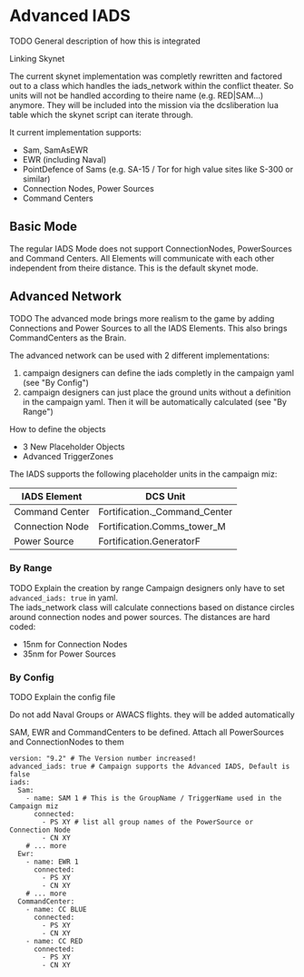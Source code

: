 # Advanced IADS

TODO General description of how this is integrated

Linking Skynet

The current skynet implementation was completly rewritten and factored out to a class which handles the iads_network within the conflict theater. So units will not be handled according to theire name (e.g. RED|SAM...) anymore. They will be included into the mission via the dcsliberation lua table which the skynet script can iterate through.

It current implementation supports:
- Sam, SamAsEWR
- EWR (including Naval)
- PointDefence of Sams (e.g. SA-15 / Tor for high value sites like S-300 or similar)
- Connection Nodes, Power Sources
- Command Centers

## Basic Mode

The regular IADS Mode does not support ConnectionNodes, PowerSources and Command Centers. All Elements will communicate with each other independent from theire distance.
This is the default skynet mode.

## Advanced Network

TODO The advanced mode brings more realism to the game by adding Connections and Power Sources to all the IADS Elements.
This also brings CommandCenters as the Brain.

The advanced network can be used with 2 different implementations:
1. campaign designers can define the iads completly in the campaign yaml (see "By Config")
2. campaign designers can just place the ground units without a definition in the campaign yaml. Then it will be automatically calculated (see "By Range")

How to define the objects
- 3 New Placeholder Objects
- Advanced TriggerZones 

The IADS supports the following placeholder units in the campaign miz:

| IADS Element    | DCS Unit                      |
|-----------------|-------------------------------|
| Command Center  | Fortification._Command_Center |
| Connection Node | Fortification.Comms_tower_M   |
| Power Source    | Fortification.GeneratorF      |

### By Range

TODO Explain the creation by range
Campaign designers only have to set  `advanced_iads: true` in yaml.  
The iads_network class will calculate connections based on distance circles around connection nodes and power sources. 
The distances are hard coded:
- 15nm for Connection Nodes
- 35nm for Power Sources

### By Config

TODO Explain the config file

Do not add Naval Groups or AWACS flights. they will be added automatically

SAM, EWR and CommandCenters to be defined.
Attach all PowerSources and ConnectionNodes to them

```
version: "9.2" # The Version number increased!
advanced_iads: true # Campaign supports the Advanced IADS, Default is false
iads:
  Sam:
    - name: SAM 1 # This is the GroupName / TriggerName used in the Campaign miz
      connected:
        - PS XY # list all group names of the PowerSource or Connection Node
        - CN XY
    # ... more
  Ewr:
    - name: EWR 1
      connected:
        - PS XY
        - CN XY
    # ... more
  CommandCenter:
    - name: CC BLUE
      connected:
        - PS XY
        - CN XY
    - name: CC RED
      connected:
        - PS XY
        - CN XY
```